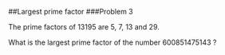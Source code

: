 ##Largest prime factor
###Problem 3

The prime factors of 13195 are 5, 7, 13 and 29.

What is the largest prime factor of the number 600851475143 ?